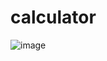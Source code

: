 # calculator
![image](https://user-images.githubusercontent.com/46015763/167826694-660fc71f-457b-4679-a515-c7944669840c.png)
